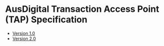 # AusDigital Transaction Access Point (TAP) Specification
 * [Version 1.0](/1.0)
 * [Version 2.0](/2.0)